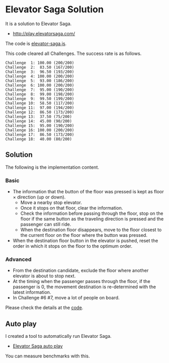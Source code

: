 # Elevator Saga Solution

It is a solution to Elevator Saga. 

* http://play.elevatorsaga.com/

The code is [elevator-saga.js](./elevator-saga.js).

This code cleared all Challenges. The success rate is as follows.

```
Challenge  1: 100.00 (200/200)
Challenge  2:  83.50 (167/200)
Challenge  3:  96.50 (193/200)
Challenge  4: 100.00 (200/200)
Challenge  5:  93.00 (186/200)
Challenge  6: 100.00 (200/200)
Challenge  7:  95.00 (190/200)
Challenge  8:  99.00 (198/200)
Challenge  9:  99.50 (199/200)
Challenge 10:  58.50 (117/200)
Challenge 11:  97.00 (194/200)
Challenge 12:  86.50 (173/200)
Challenge 13:  37.50 (75/200)
Challenge 14:  45.00 (90/200)
Challenge 15:  95.00 (190/200)
Challenge 16: 100.00 (200/200)
Challenge 17:  86.50 (173/200)
Challenge 18:  40.00 (80/200)
```

## Solution

The following is the implementation content.

### Basic

* The information that the button of the floor was pressed is kept as floor × direction (up or down).
    * Move a nearby stop elevator.
    * Once it stops on that floor, clear the information.
    * Check the information before passing through the floor, stop on the floor if the same button as the traveling direction is pressed and the passenger can still ride.
    * When the destination floor disappears, move to the floor closest to the current floor on the floor where the button was pressed.
* When the destination floor button in the elevator is pushed, reset the order in which it stops on the floor to the optimum order.

### Advanced

* From the destination candidate, exclude the floor where another elevator is about to stop next.
* At the timing when the passenger passes through the floor, if the passenger is 0, the movement destination is re-determined with the latest information.
* In Challenge #6 #7, move a lot of people on board.

Please check the details at the [code](./elevator-saga.js).

## Auto play

I created a tool to automatically run Elevator Saga.

* [Elevator Saga auto play](./elevator-saga-auto-play/README.md)

You can measure benchmarks with this.
